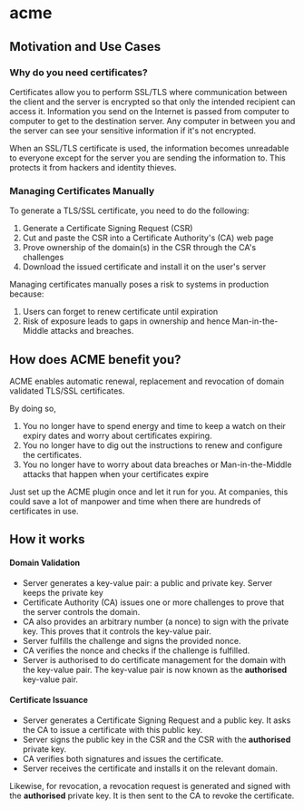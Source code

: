 # acme

## Motivation and Use Cases
### Why do you need certificates?
Certificates allow you to perform SSL/TLS where communication between the client and the server is encrypted so that only the intended recipient can access it. Information you send on the Internet is passed from computer to computer to get to the destination server. Any computer in between you and the server can see your sensitive information if it's not encrypted.

When an SSL/TLS certificate is used, the information becomes unreadable to everyone except for the server you are sending the information to. This protects it from hackers and identity thieves.

### Managing Certificates Manually
To generate a TLS/SSL certificate, you need to do the following:
1. Generate a Certificate Signing Request (CSR)
2. Cut and paste the CSR into a Certificate Authority's (CA) web page
3. Prove ownership of the domain(s) in the CSR through the CA's challenges
4. Download the issued certificate and install it on the user's server

Managing certificates manually poses a risk to systems in production because:
1. Users can forget to renew certificate until expiration
2. Risk of exposure leads to gaps in ownership and hence Man-in-the-Middle attacks and breaches.

## How does ACME benefit you?
ACME enables automatic renewal, replacement and revocation of domain validated TLS/SSL certificates.

By doing so,
1. You no longer have to spend energy and time to keep a watch on their expiry dates and worry about certificates expiring.
2. You no longer have to dig out the instructions to renew and configure the certificates.
3. You no longer have to worry about data breaches or Man-in-the-Middle attacks that happen when your certificates expire

Just set up the ACME plugin once and let it run for you. At companies, this could save a lot of manpower and time when there are hundreds of certificates in use.

## How it works
#### Domain Validation
* Server generates a key-value pair: a public and private key. Server keeps the private key
* Certificate Authority (CA) issues one or more challenges to prove that the server controls the domain.
* CA also provides an arbitrary number (a nonce) to sign with the private key. This proves that it controls the key-value pair.
* Server fulfills the challenge and signs the provided nonce.
* CA verifies the nonce and checks if the challenge is fulfilled.
* Server is authorised to do certificate management for the domain with the key-value pair. The key-value pair is now known
as the **authorised** key-value pair.

#### Certificate Issuance
* Server generates a Certificate Signing Request and a public key. It asks the CA to issue a certificate with this public key.
* Server signs the public key in the CSR and the CSR with the **authorised** private key.
* CA verifies both signatures and issues the certificate.
* Server receives the certificate and installs it on the relevant domain.

Likewise, for revocation, a revocation request is generated and signed with the **authorised** private key. It is then sent to the CA to revoke the certificate.
